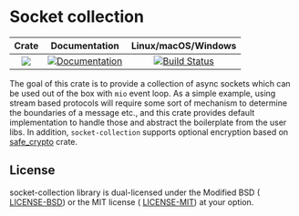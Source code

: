 # Socket collection

|Crate|Documentation|Linux/macOS/Windows|
|:---:|:-----------:|:-----------------:|
| [![](http://meritbadge.herokuapp.com/socket-collection)](https://crates.io/crates/socket-collection) | [![Documentation](https://docs.rs/socket-collection/badge.svg)](https://docs.rs/socket-collection) | [![Build Status](https://travis-ci.com/maidsafe/socket-collection.svg?branch=master)](https://travis-ci.com/maidsafe/socket-collection)

The goal of this crate is to provide a collection of async sockets which can be
used out of the box with `mio` event loop. As a simple example, using stream
based protocols will require some sort of mechanism to determine the boundaries
of a message etc., and this crate provides default implementation to handle
those and abstract the boilerplate from the user libs.
In addition, `socket-collection` supports optional encryption based on
[safe_crypto](https://github.com/maidsafe/safe_crypto) crate.

## License

socket-collection library is dual-licensed under the Modified BSD (
[LICENSE-BSD](https://opensource.org/licenses/BSD-3-Clause)) or the MIT license
( [LICENSE-MIT](http://opensource.org/licenses/MIT)) at your option.
